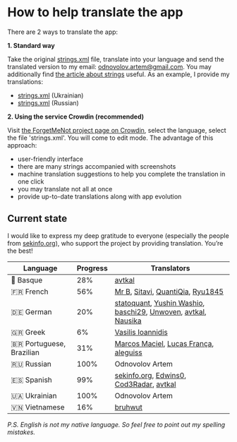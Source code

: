 How to help translate the app
=============================

There are 2 ways to translate the app:

**1. Standard way**

Take the original [strings.xml](/app/src/main/res/values/strings.xml) file, translate into your language and send the translated version to my email: odnovolov.artem@gmail.com. You may additionally find [the article about strings](https://developer.android.com/guide/topics/resources/string-resource) useful. As an example, I provide my translations:
* [strings.xml](/app/src/main/res/values-uk/strings.xml) (Ukrainian)
* [strings.xml](/app/src/main/res/values-ru/strings.xml) (Russian)


**2. Using the service Crowdin (recommended)**

Visit [the ForgetMeNot project page on Crowdin](https://crowdin.com/project/forgetmenot), select the language, select the file 'strings.xml'. You will come to edit mode. The advantage of this approach:
* user-friendly interface
* there are many strings accompanied with screenshots
* machine translation suggestions to help you complete the translation in one click
* you may translate not all at once
* provide up-to-date translations along with app evolution

Current state
-------------

I would like to express my deep gratitude to everyone (especially the people from [sekinfo.org](https://www.sekinfo.org)), who support the project by providing translation. You’re the best!

Language | Progress | Translators
---------|----------|------------
🏴󠁥󠁳󠁰󠁶󠁿 Basque | 28% | [avtkal](https://crowdin.com/profile/avtkal)
🇫🇷 French | 56% | [Mr B](https://crowdin.com/profile/mrb7), [Sitavi](https://crowdin.com/profile/sitavi), [QuantiQia](https://crowdin.com/profile/quantiqia), [Ryu1845](https://crowdin.com/profile/ryu1845)
🇩🇪 German | 20% | [statoquant](https://crowdin.com/profile/statoquant), [Yushin Washio](https://crowdin.com/profile/yuwash), [baschi29](https://crowdin.com/profile/baschi29), [Unwoven](https://crowdin.com/profile/unwovencrestless), [avtkal](https://crowdin.com/profile/avtkal), [Nausika](https://crowdin.com/profile/nausika)
🇬🇷 Greek | 6% | [Vasilis Ioannidis](https://crowdin.com/profile/vioannidis)
🇧🇷 Portuguese, Brazilian | 31% | [Marcos Maciel](https://crowdin.com/profile/marcos_maciel_lima), [Lucas França](https://crowdin.com/profile/lucasnomad5g), [aleguiss](https://crowdin.com/profile/aleguiss)
🇷🇺 Russian | 100% | Odnovolov Artem
🇪🇸 Spanish | 99% | [sekinfo.org](https://www.sekinfo.org), [Edwins0](https://crowdin.com/profile/edwins0), [Cod3Radar](https://crowdin.com/profile/cod3radar), [avtkal](https://crowdin.com/profile/avtkal)
🇺🇦 Ukrainian | 100% | Odnovolov Artem
🇻🇳 Vietnamese | 16% | [bruhwut](https://crowdin.com/profile/bruhwut)

*P.S. English is not my native language. So feel free to point out my spelling mistakes.*